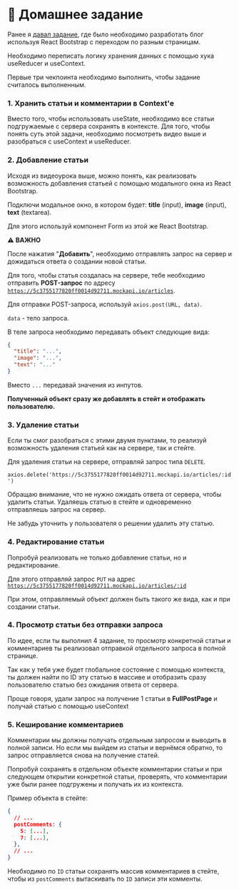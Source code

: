 # 📝 Домашнее задание

Ранее я [давал задание](https://www.notion.so/4-9893d5511c4740b5a308f67be3e26f45), где было необходимо разработать блог используя React Bootstrap с переходом по разным страницам.

Необходимо переписать логику хранения данных с помощью хука useReducer и useContext.

Первые три чекпоинта необходимо выполнить, чтобы задание считалось выполненным.

### 1. Хранить статьи и комментарии в Context'е

Вместо того, чтобы использовать useState, необходимо все статьи подгружаемые с сервера сохранять в контексте. Для того, чтобы понять суть этой задачи, необходимо посмотреть видео выше и разобраться с useContext и useReducer.

### 2. Добавление статьи

Исходя из видеоурока выше, можно понять, как реализовать возможность добавления статьей с помощью модального окна из React Bootstrap.

Подключи модальное окно, в котором будет: **title** (input), **image** (input), **text** (textarea).

Для этого используй компонент Form из этой же React Bootstrap.

⚠️ **ВАЖНО**

После нажатия "**Добавить**", необходимо отправлять запрос на сервер и дожидаться ответа о создании новой статьи.

Для того, чтобы статья создалась на сервере, тебе необходимо отправить **POST-запрос** по адресу [`https://5c3755177820ff0014d92711.mockapi.io/articles`](https://5c3755177820ff0014d92711.mockapi.io/articles).

Для отправки POST-запроса, используй `axios.post(URL, data)`.

`data` - тело запроса.

В теле запроса необходимо передавать объект следующие вида:

```json
{
  "title": "...",
  "image": "...",
  "text": "..."
}
```

Вместо `...` передавай значения из инпутов.

**Полученный объект сразу же добавлять в стейт и отображать пользователю.**

### 3. Удаление статьи

Если ты смог разобраться с этими двумя пунктами, то реализуй возможность удаления статьей как на сервере, так и стейте.

Для удаления статьи на сервере, отправляй запрос типа `DELETE`.

`axios.delete('https://5c3755177820ff0014d92711.mockapi.io/articles/:id')`

Обращаю внимание, что не нужно ожидать ответа от сервера, чтобы удалить статьи. Удаляешь статью в стейте и одновременно отправляешь запрос на сервер.

Не забудь уточнить у пользователя о решении удалить эту статью.

### 4. Редактирование статьи

Попробуй реализовать не только добавление статьи, но и редактирование.

Для этого отправляй запрос `PUT` на адрес [`https://5c3755177820ff0014d92711.mockapi.io/articles/:id`](https://5c3755177820ff0014d92711.mockapi.io/articles/:id%60)

При этом, отправляемый объект должен быть такого же вида, как и при создании статьи.

### 4. Просмотр статьи без отправки запроса

По идее, если ты выполнил 4 задание, то просмотр конкретной статьи и комментариев ты реализовал отправкой отдельного запроса в полной странице.

Так как у тебя уже будет глобальное состояние с помощью контекста, ты должен найти по ID эту статью в массиве и отобразить сразу пользователю статью без ожидания ответа от сервера.

Проще говоря, удали запрос на получение 1 статьи в **FullPostPage** и получай статью с помощью useContext

### 5. Кеширование комментариев

Комментарии мы должны получать отдельным запросом и выводить в полной записи. Но если мы выйдем из статьи и вернёмся обратно, то запрос отправляется снова на получение статей.

Попробуй сохранять в отдельном объекте комментарии статьи и при следующем открытии конкретной статьи, проверять, что комментарии уже были ранее подгружены и получать их из контекста.

Пример объекта в стейте:

```json
{
  // ...
  postComments: {
    5: [...],
    7: [...],
  },
  // ...
}
```

Необходимо по `ID` статьи сохранять массив комментариев в стейте, чтобы из `postComments` вытаскивать по `ID` записи эти комменты.
